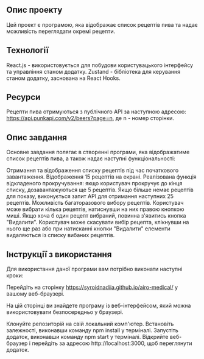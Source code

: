 ## Опис проекту
Цей проект є програмою, яка відображає список рецептів пива та надає можливість переглядати окремі рецепти. 

## Технології
React.js - використовується для побудови користувацького інтерфейсу та управління станом додатку.
Zustand - бібліотека для керування станом додатку, заснована на React Hooks.

## Ресурси
Рецепти пива отримуються з публічного API за наступною адресою: https://api.punkapi.com/v2/beers?page=n, де n - номер сторінки.

## Опис завдання
Основне завдання полягає в створенні програми, яка відображатиме список рецептів пива, а також надає наступні функціональності:

Отримання та відображення списку рецептів під час початкового завантаження.
Відображення 15 рецептів на екрані.
Реалізована функція відкладеного прокручування: якщо користувач прокручує до кінця списку, дозавантажуються ще 5 рецептів. 
Якщо більше немає рецептів для показу, виконується запит API для отримання наступних 25 рецептів.
Можливість багаторазового вибору рецептів. Користувач може вибрати кілька рецептів, натиснувши на них правою кнопкою миші. Якщо хоча б один рецепт вибраний, повинна з'явитись кнопка "Видалити".
Користувач може скасувати вибір рецепта, клікнувши на нього ще раз або при натисканні кнопки "Видалити" елементи видаляються із списку вибаних рецептів.

## Інструкції з використання

Для використання даної програми вам потрібно виконати наступні кроки:

Перейдіть на сторінку https://syroidnadiia.github.io/airo-medical/ у вашому веб-браузері.

На цій сторінці ви знайдете програму із веб-інтерфейсом, який можна використовувати безпосередньо у браузері. 


Клонуйте репозиторій на свій локальний комп'ютер.
Встановіть залежності, виконавши команду npm install у терміналі.
Запустіть додаток, виконавши команду npm start у терміналі.
Відкрийте веб-браузер і перейдіть за адресою http://localhost:3000, щоб переглянути додаток.
